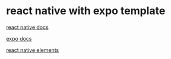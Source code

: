 # react native with expo template

[react native docs](https://reactnative.dev/docs/environment-setup)

[expo docs](https://docs.expo.io/workflow/expo-cli/)

[react native elements](https://reactnativeelements.com/docs/overview)